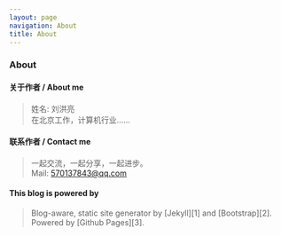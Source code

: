 ```yaml
---
layout: page
navigation: About
title: About
---
```


### About


#### 关于作者 / About me
> 姓名: 刘洪亮  
> 在北京工作，计算机行业……

#### 联系作者 / Contact me
> 一起交流，一起分享，一起进步。  
> Mail: 570137843@qq.com

#### This blog is powered by
> Blog-aware, static site generator by [Jekyll][1] and [Bootstrap][2].  
> Powered by [Github Pages][3].
